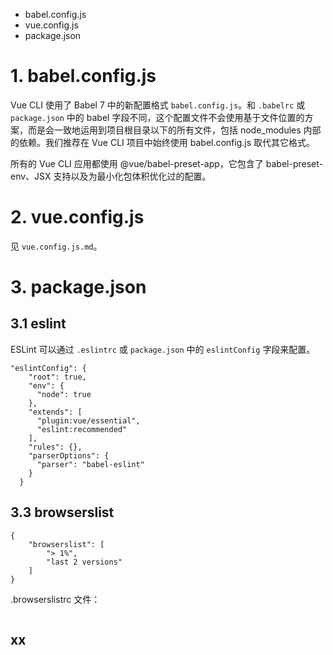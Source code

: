 * babel.config.js
* vue.config.js
* package.json


# 1. babel.config.js

Vue CLI 使用了 Babel 7 中的新配置格式 `babel.config.js`。和 `.babelrc` 或 `package.json` 中的 babel 字段不同，这个配置文件不会使用基于文件位置的方案，而是会一致地运用到项目根目录以下的所有文件，包括 node_modules 内部的依赖。我们推荐在 Vue CLI 项目中始终使用 babel.config.js 取代其它格式。

所有的 Vue CLI 应用都使用 @vue/babel-preset-app，它包含了 babel-preset-env、JSX 支持以及为最小化包体积优化过的配置。

# 2. vue.config.js

见 `vue.config.js.md`。

# 3. package.json

## 3.1 eslint

ESLint 可以通过 `.eslintrc` 或 `package.json` 中的 `eslintConfig` 字段来配置。

```
"eslintConfig": {
    "root": true,
    "env": {
      "node": true
    },
    "extends": [
      "plugin:vue/essential",
      "eslint:recommended"
    ],
    "rules": {},
    "parserOptions": {
      "parser": "babel-eslint"
    }
  }
```

## 3.3 browserslist

```
{
    "browserslist": [
        "> 1%",
        "last 2 versions"
    ]
}
```

.browserslistrc 文件：

```

```

## xx
